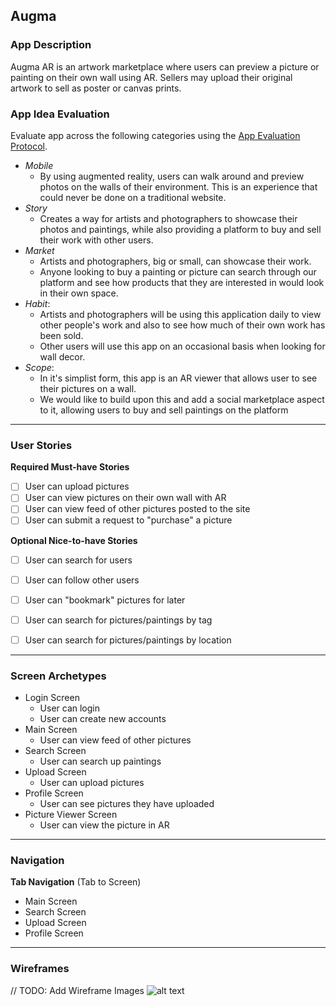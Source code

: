 ## Augma

### App Description
Augma AR is an artwork marketplace where users can preview a picture or painting on their own wall using AR. Sellers may upload their original artwork to sell as poster or canvas prints.

### App Idea Evaluation
Evaluate app across the following categories using the [App Evaluation Protocol](https://courses.codepath.com/courses/ios_university/pages/group_project/01_app_brainstorming_guide).

- *Mobile*
    - By using augmented reality, users can walk around and preview photos on the walls of their environment. This is an experience that could never be done on a traditional website.
- *Story*
    - Creates a way for artists and photographers to showcase their photos and paintings, while also providing a platform to buy and sell their work with other users.
- *Market*
    - Artists and photographers, big or small, can showcase their work. 
    - Anyone looking to buy a painting or picture can search through our platform and see how products that they are interested in would look in their own space.
- *Habit*: 
    - Artists and photographers will be using this application daily to view other people's work and also to see how much of their own work has been sold.
    - Other users will use this app on an occasional basis when looking for wall decor.
- *Scope*:
    - In it's simplist form, this app is an AR viewer that allows user to see their pictures on a wall.
    - We would like to build upon this and add a social marketplace aspect to it, allowing users to buy and sell paintings on the platform

---

### User Stories

**Required Must-have Stories**
- [ ] User can upload pictures  
- [ ] User can view pictures on their own wall with AR  
- [ ] User can view feed of other pictures posted to the site  
- [ ] User can submit a request to "purchase" a picture  

**Optional Nice-to-have Stories**
- [ ] User can search for users
- [ ] User can follow other users
- [ ] User can "bookmark" pictures for later
- [ ] User can search for pictures/paintings by tag
- [ ] User can search for pictures/paintings by location


---
### Screen Archetypes

 * Login Screen
     * User can login
     * User can create new accounts 
 * Main Screen
     * User can view feed of other pictures 
 * Search Screen
     * User can search up paintings 
 * Upload Screen
     * User can upload pictures 
 * Profile Screen
     * User can see pictures they have uploaded
 * Picture Viewer Screen
     * User can view the picture in AR
---
### Navigation

**Tab Navigation** (Tab to Screen)

 * Main Screen
 * Search Screen
 * Upload Screen
 * Profile Screen

---
### Wireframes
// TODO: Add Wireframe Images
![alt text](https://github.com/augmaar/ios-app/tree/master/Augma/wireframes/GalleryView.png?raw=true)
